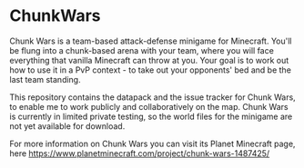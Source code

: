 # ChunkWars
Chunk Wars is a team-based attack-defense minigame for Minecraft.  You'll be flung into a chunk-based arena with your team, where you will face everything that vanilla Minecraft can throw at you. Your goal is to work out how to use it in a PvP context - to take out your opponents' bed and be the last team standing.

This repository contains the datapack and the issue tracker for Chunk Wars, to enable me to work publicly and collaboratively on the map. Chunk Wars is currently in limited private testing, so the world files for the minigame are not yet available for download.

For more information on Chunk Wars you can visit its Planet Minecraft page, here https://www.planetminecraft.com/project/chunk-wars-1487425/
